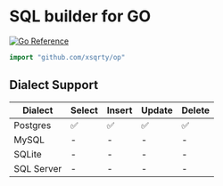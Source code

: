 # SQL builder for GO
[![Go Reference](https://pkg.go.dev/badge/github.com/xsqrty/op.svg)](https://pkg.go.dev/github.com/xsqrty/op)

```go
import "github.com/xsqrty/op"
```

## Dialect Support

| Dialect     | Select | Insert | Update | Delete |
|-------------|--------|--------|--------|--------|
| Postgres    | ✅      | ✅      | ✅      | ✅      |
| MySQL       | -      | -      | -      | -      |
| SQLite      | -      | -      | -      | -      |
| SQL Server  | -      | -      | -      | -      |
